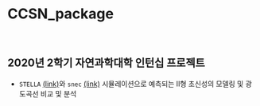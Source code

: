 # CCSN_package

<br>

## 2020년 2학기 자연과학대학 인턴십 프로젝트

* <code>STELLA</code> [(link)](http://www.ascl.net/1108.013)와 <code>snec</code> [(link)](https://data-portal.hpc.swin.edu.au/dataset/curvepops1-type-ii-supernova-lightcurves-model-outputs-and-snec-input-files) 시뮬레이션으로 예측되는 II형 초신성의 모델링 및 광도곡선 비교 및 분석 

